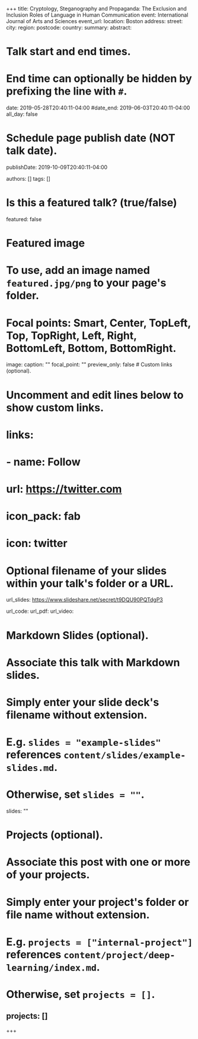+++
 title: Cryptology, Steganography and Propaganda: The Exclusion and Inclusion Roles of Language in Human Communication
 event: International Journal of Arts and Sciences
 event_url:
 location: Boston
 address:
   street:
   city:
   region:
   postcode:
   country:
 summary:
 abstract:

  # Talk start and end times.
  #   End time can optionally be hidden by prefixing the line with `#`.
  date: 2019-05-28T20:40:11-04:00
  #date_end: 2019-06-03T20:40:11-04:00
  all_day: false

  # Schedule page publish date (NOT talk date).
  publishDate: 2019-10-09T20:40:11-04:00

  authors: []
  tags: []

  # Is this a featured talk? (true/false)
  featured: false

  # Featured image
  # To use, add an image named `featured.jpg/png` to your page's folder.
  # Focal points: Smart, Center, TopLeft, Top, TopRight, Left, Right, BottomLeft, Bottom, BottomRight.
  image:
    caption: ""
    focal_point: ""
    preview_only: false
    # Custom links (optional).
 #   Uncomment and edit lines below to show custom links.
 # links:
 # - name: Follow
 #   url: https://twitter.com
 #   icon_pack: fab
 #   icon: twitter

 # Optional filename of your slides within your talk's folder or a URL.
 url_slides: https://www.slideshare.net/secret/t9DQU90PQTdgP3

 url_code:
 url_pdf:
 url_video:

 # Markdown Slides (optional).
 #   Associate this talk with Markdown slides.
 #   Simply enter your slide deck's filename without extension.
 #   E.g. `slides = "example-slides"` references `content/slides/example-slides.md`.
 #   Otherwise, set `slides = ""`.
 slides: ""

 # Projects (optional).
 #   Associate this post with one or more of your projects.
 #   Simply enter your project's folder or file name without extension.
 #   E.g. `projects = ["internal-project"]` references `content/project/deep-learning/index.md`.
 #   Otherwise, set `projects = []`.
 projects: []
 ---



+++
